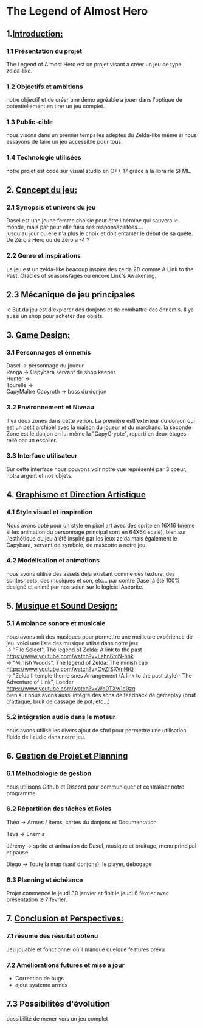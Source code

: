 # The Legend of Almost Hero   

## 1.<ins>Introduction: </ins>   


### 1.1 Présentation du projet   
The Legend of Almost Hero est un projet visant a créer un jeu de type zelda-like.   

### 1.2 Objectifs et ambitions   
notre objectif et de créer une démo agréable a jouer dans l'optique de potentiellement en tirer un jeu complet.  

### 1.3 Public-cible   
nous visons dans un premier temps les adeptes du Zelda-like même si nous essayons de faire un jeu accessible pour tous.   

### 1.4 Technologie utilisées   
notre projet est codé sur visual studio en C++ 17 grâce à la librairie SFML.   

## 2. <ins>Concept du jeu: </ins>   

###  2.1 Synopsis et univers du jeu   
Dasel est une jeune femme choisie pour être l'héroine qui sauvera le monde, mais par peur elle fuira ses responsabilitées....   
jusqu'au jour ou elle n'a plus le choix et doit entamer le début de sa quête. De Zéro à Héro ou de Zéro a -4 ?
   
### 2.2 Genre et inspirations   
Le jeu est un zelda-like beacoup inspiré des zelda 2D comme A Link to the Past, Oracles of seasons/ages ou encore Link's Awakening.   

## 2.3 Mécanique de jeu principales   
le But du jeu est d'explorer des donjons et de combattre des énnemis. Il ya aussi un shop pour acheter des objets.   

## 3. <ins>Game Design:</ins>    
### 3.1 Personnages et énnemis   
Dasel -> personnage du joueur   
Ranga -> Capybara servant de shop keeper   
Hunter ->   
Tourelle ->   
CapyMaître Capyroth -> boss du donjon

### 3.2 Environnement et Niveau   
Il ya deux zones dans cette verion. La première estl'exterieur du donjon qui est un petit archipel avec la maison du joueur et du marchand. la seconde Zone est le donjon en lui même la "CapyCrypte", reparti en deux étages relié par un escalier.   

### 3.3 Interface utilisateur   
Sur cette interface nous pouvons voir notre vue représenté par 3 coeur, notra argent et nos objets.   

## 4. <ins>Graphisme et Direction Artistique</ins>  
   
### 4.1 Style visuel et inspiration   
Nous avons opté pour un style en pixel art avec des sprite en 16X16 (meme si les animation du personnage principal sont en 64X64 scalé), bien sur l'esthétique du jeu à été inspiré par les jeux zelda mais également le Capybara, servant de symbole, de mascotte a notre jeu.   

### 4.2 Modélisation et animations   
nous avons utilisé des assets deja existant comme des texture, des spritesheets, des musiques et son, etc... par contre Dasel à été 100% designé et animé par nos soiun sur le logiciel Aseprite.    

## 5. <ins>Musique et Sound Design: </ins>   
### 5.1 Ambiance sonore et musicale     
nous avons mit des musiques pour permettre une meilleure expérience de jeu. voici une liste des musique utilsé dans notre jeu:   
-> "File Select", The legend of Zelda: A link to the past   
https://www.youtube.com/watch?v=Lahn6mN-hnk   
-> "Minish Woods", The legend of Zelda: The minish cap   
https://www.youtube.com/watch?v=OvZfSXVnHtQ   
-> "Zelda II temple theme snes Arrangement (A link to the past style)- The Adventure of Link", Loeder   
https://www.youtube.com/watch?v=Wd0TXw1d0zg   
bien sur nous avons aussi intégré des sons de feedback de gameplay (bruit d'attaque, bruit de cassage de pot, etc...)   

### 5.2 intégration audio dans le moteur   
nous avons utilisé les divers ajout de sfml pour permettre une utilisation fluide de l'audio dans notre jeu.   

## 6. <ins> Gestion de Projet et Planning   
### 6.1 Méthodologie de gestion   
nous utilisons Github et Discord pour communiquer et centraliser notre programme

### 6.2 Répartition des tâches et Roles   
Théo ->   Armes / Items, cartes du donjons et Documentation

Teva ->   Enemis

Jérémy ->  sprite et animation de Dasel, musique et bruitage, menu principal et pause

Diego -> Toute la map (sauf donjons), le player, debogage

### 6.3 Planning et échéance   
Projet commencé le jeudi 30 janvier et finit le jeudi 6 février avec présentation le 7 février.   


## 7. <ins>Conclusion et Perspectives: </ins>   
### 7.1 résumé des résultat obtenu   
Jeu jouable et fonctionnel où il manque quelque features prévu

### 7.2 Améliorations futures et mise à jour   
- Correction de bugs
- ajout système armes

## 7.3 Possibilités d'évolution   
possibilité de mener vers un jeu complet






















